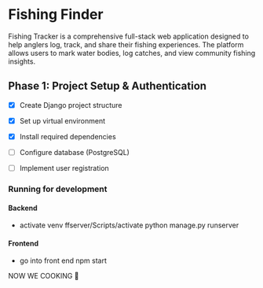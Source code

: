 # Fishing Finder

Fishing Tracker is a comprehensive full-stack web application designed to help anglers log, track, and share their fishing experiences. The platform allows users to mark water bodies, log catches, and view community fishing insights.

## Phase 1: Project Setup & Authentication

- [x] Create Django project structure
- [x] Set up virtual environment
- [x] Install required dependencies
- [ ] Configure database (PostgreSQL)
- [ ] Implement user registration


### Running for development

#### Backend
- activate venv ffserver/Scripts/activate
python manage.py runserver 

#### Frontend
- go into front end npm start 

NOW WE COOKING 🍳